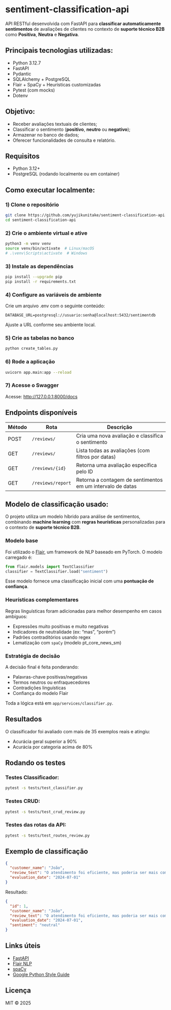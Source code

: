 # sentiment-classification-api
API RESTful desenvolvida com FastAPI para **classificar automaticamente sentimentos** de avaliações de clientes no contexto de **suporte técnico B2B** como **Positiva**, **Neutra** e **Negativa**.

## Principais tecnologias utilizadas:
- Python 3.12.7
- FastAPI
- Pydantic
- SQLAlchemy + PostgreSQL
- Flair + SpaCy + Heurísticas customizadas
- Pytest (com mocks)
- Dotenv

## Objetivo:
- Receber avaliações textuais de clientes;
- Classificar o sentimento (**positivo**, **neutro** ou **negativo**);
- Armazenar no banco de dados;
- Oferecer funcionalidades de consulta e relatório.

## Requisitos

- Python 3.12+
- PostgreSQL (rodando localmente ou em container)

## Como executar localmente:

### 1) Clone o repositório

```bash
git clone https://github.com/yujikunitake/sentiment-classification-api.git
cd sentiment-classification-api
```

### 2) Crie o ambiente virtual e ative

```bash
python3 -m venv venv
source venv/bin/activate  # Linux/macOS
# .\venv\Scripts\activate  # Windows
```

### 3) Instale as dependências

```bash
pip install --upgrade pip
pip install -r requirements.txt
```

### 4) Configure as variáveis de ambiente

Crie um arquivo .env com o seguinte conteúdo:
```env
DATABASE_URL=postgresql://usuario:senha@localhost:5432/sentimentdb
```
Ajuste a URL conforme seu ambiente local.

### 5) Crie as tabelas no banco

```bash
python create_tables.py
```

### 6) Rode a aplicação

```bash
uvicorn app.main:app --reload
```

### 7) Acesse o Swagger

Acesse: http://127.0.0.1:8000/docs

## Endpoints disponíveis

| Método | Rota                 | Descrição                                               |
|--------|----------------------|----------------------------------------------------------|
| POST   | `/reviews/`          | Cria uma nova avaliação e classifica o sentimento       |
| GET    | `/reviews/`          | Lista todas as avaliações (com filtros por datas)       |
| GET    | `/reviews/{id}`      | Retorna uma avaliação específica pelo ID                |
| GET    | `/reviews/report`    | Retorna a contagem de sentimentos em um intervalo de datas |

## Modelo de classificação usado:

O projeto utiliza um modelo híbrido para análise de sentimentos, combinando **machine learning** com **regras heurísticas** personalizadas para o contexto de **suporte técnico B2B**.

### Modelo base

Foi utilizado o [Flair](https://github.com/flairNLP/flair), um framework de NLP baseado em PyTorch. O modelo carregado é:
```python
from flair.models import TextClassifier
classifier = TextClassifier.load("sentiment")
```
Esse modelo fornece uma classificação inicial com uma **pontuação de confiança**.

### Heurísticas complementares

Regras linguísticas foram adicionadas para melhor desempenho em casos ambíguos:

- Expressões muito positivas e muito negativas
- Indicadores de neutralidade (ex: “mas”, “porém”)
- Padrões contraditórios usando regex
- Lematização com `spaCy` (modelo pt_core_news_sm)

### Estratégia de decisão

A decisão final é feita ponderando:

- Palavras-chave positivas/negativas
- Termos neutros ou enfraquecedores
- Contradições linguísticas
- Confiança do modelo Flair

Toda a lógica está em `app/services/classifier.py`.

## Resultados

O classificador foi avaliado com mais de 35 exemplos reais e atingiu:

- Acurácia geral superior a 90%
- Acurácia por categoria acima de 80%

## Rodando os testes

### Testes Classificador:

```bash
pytest -s tests/test_classifier.py
```

### Testes CRUD:

```bash
pytest -s tests/test_crud_review.py
```

### Testes das rotas da API:

```bash
pytest -s tests/test_routes_review.py
```

## Exemplo de classificação

```json
{
  "customer_name": "João",
  "review_text": "O atendimento foi eficiente, mas poderia ser mais completo.",
  "evaluation_date": "2024-07-01"
}
```

Resultado:

```json
{
  "id": 1,
  "customer_name": "João",
  "review_text": "O atendimento foi eficiente, mas poderia ser mais completo.",
  "evaluation_date": "2024-07-01",
  "sentiment": "neutral"
}
```

## Links úteis

- [FastAPI](https://fastapi.tiangolo.com/)
- [Flair NLP](https://github.com/flairNLP/flair)
- [spaCy](https://spacy.io/)
- [Google Python Style Guide](https://google.github.io/styleguide/pyguide.html)

## Licença

MIT © 2025
